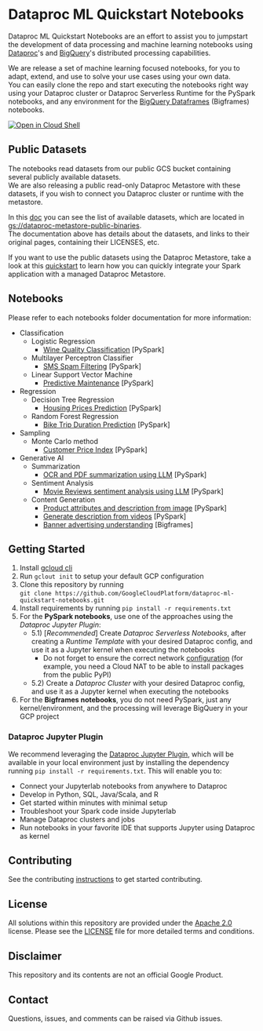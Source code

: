 # Dataproc ML Quickstart Notebooks

Dataproc ML Quickstart Notebooks are an effort to assist you to jumpstart the development of data processing and machine learning notebooks using [Dataproc](https://cloud.google.com/dataproc/)'s and [BigQuery](https://cloud.google.com/bigquery/docs)'s distributed processing capabilities.  

We are release a set of machine learning focused notebooks, for you to adapt, extend, and use to solve your use cases using your own data.  
You can easily clone the repo and start executing the notebooks right way using your Dataproc cluster or Dataproc Serverless Runtime for the PySpark notebooks, and any environment for the [BigQuery Dataframes](https://cloud.google.com/python/docs/reference/bigframes/latest) (Bigframes) notebooks.  

[![Open in Cloud Shell](http://gstatic.com/cloudssh/images/open-btn.svg)](https://console.cloud.google.com/cloudshell/editor)

## Public Datasets
The notebooks read datasets from our public GCS bucket containing several publicly available datasets.  
We are also releasing a public read-only Dataproc Metastore with these datasets, if you wish to connect you Dataproc cluster or runtime with the metastore.  

In this [doc](./public_datasets/public_datasets.ipynb) you can see the list of available datasets, which are located in [gs://dataproc-metastore-public-binaries](https://console.cloud.google.com/storage/browser/dataproc-metastore-public-binaries).  
The documentation above has details about the datasets, and links to their original pages, containing their LICENSES, etc.  

If you want to use the public datasets using the Dataproc Metastore, take a look at this [quickstart](./public_datasets/dataproc_metastore/metastore_spark_quickstart.ipynb) to learn how you can quickly integrate your Spark application with a managed Dataproc Metastore.  

## Notebooks
Please refer to each notebooks folder documentation for more information:
* Classification
    * Logistic Regression
        * [Wine Quality Classification](./classification/logistic_regression/wine_quality_classification_mlr.ipynb) [PySpark]
    * Multilayer Perceptron Classifier
        * [SMS Spam Filtering](./classification/multilayer_perceptron_classifier/sms_spam_filtering.ipynb) [PySpark]
    * Linear Support Vector Machine
        * [Predictive Maintenance](./classification/linear_support_vector_machine/predictive_maintenance.ipynb) [PySpark]
* Regression
  * Decision Tree Regression
    * [Housing Prices Prediction](./regression/decision_tree_regression/housing_prices_prediction.ipynb) [PySpark]
  * Random Forest Regression
    * [Bike Trip Duration Prediction](./regression/random_forest_regression/bike_trip_duration_prediction.ipynb) [PySpark]
* Sampling
    * Monte Carlo method
      * [Customer Price Index](./sampling/monte_carlo/customer_price_index.ipynb) [PySpark]
* Generative AI
    * Summarization
        * [OCR and PDF summarization using LLM](generative_ai/summarization/ocr_contract_summarization_llm.ipynb) [PySpark]
    * Sentiment Analysis
        * [Movie Reviews sentiment analysis using LLM](generative_ai/sentiment_analysis/sentiment_analysis_movie_reviews.ipynb) [PySpark]
    * Content Generation
        * [Product attributes and description from image](generative_ai/content_generation/product_attributes_from_image.ipynb) [PySpark]
        * [Generate description from videos](generative_ai/content_generation/description_from_video.ipynb) [PySpark]
        * [Banner advertising understanding](generative_ai/content_generation/banner_advertising_understanding.ipynb) [Bigframes]

## Getting Started 

1) Install [gcloud cli](https://cloud.google.com/sdk/docs/install)
2) Run ```gclout init``` to setup your default GCP configuration
3) Clone this repository by running  
     ```git clone https://github.com/GoogleCloudPlatform/dataproc-ml-quickstart-notebooks.git```
4) Install requirements by running ```pip install -r requirements.txt```
5) For the **PySpark notebooks**, use one of the approaches using the *Dataproc Jupyter Plugin*:  
   - 5.1) [*Recommended*] Create *Dataproc Serverless Notebooks*, after creating a *Runtime Template* with your desired Dataproc config, and use it as a Jupyter kernel when executing the notebooks
        - Do not forget to ensure the correct network [configuration](https://cloud.google.com/dataproc-serverless/docs/concepts/network) (for example, you need a Cloud NAT to be able to install packages from the public PyPI) 
   - 5.2) Create a *Dataproc Cluster* with your desired Dataproc config, and use it as a Jupyter kernel when executing the notebooks  
6) For the **Bigframes notebooks**, you do not need PySpark, just any kernel/environment, and the processing will leverage BigQuery in your GCP project 

### Dataproc Jupyter Plugin

We recommend leveraging the [Dataproc Jupyter Plugin](https://github.com/GoogleCloudDataproc/dataproc-jupyter-plugin), which will be available in your local environment just by installing the dependency running ```pip install -r requirements.txt```. This will enable you to:

- Connect your Jupyterlab notebooks from anywhere to Dataproc
- Develop in Python, SQL, Java/Scala, and R
- Get started within minutes with minimal setup
- Troubleshoot your Spark code inside Jupyterlab
- Manage Dataproc clusters and jobs
- Run notebooks in your favorite IDE that supports Jupyter using Dataproc as kernel

## Contributing
See the contributing [instructions](./CONTRIBUTING.md) to get started contributing.

## License
All solutions within this repository are provided under the [Apache 2.0](https://www.apache.org/licenses/LICENSE-2.0) license. Please see the [LICENSE](/LICENSE) file for more detailed terms and conditions.

## Disclaimer
This repository and its contents are not an official Google Product.

## Contact
Questions, issues, and comments can be raised via Github issues.
